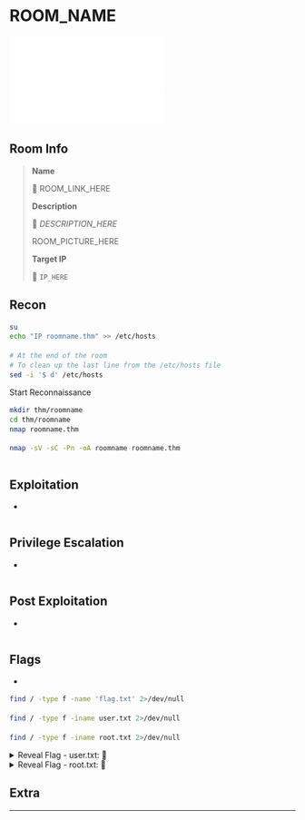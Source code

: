 # ROOM_NAME

![tryhackme.com - © TryHackMe](.gitbook/assets/tryhackme-logo-small.png)

## Room Info

> **Name**
>
> 🔗 ROOM_LINK_HERE
>
>  **Description**
>
> 📝 *DESCRIPTION_HERE*
>
> ROOM_PICTURE_HERE
>
> **Target IP**
>
> 🎯 `IP_HERE`

## Recon

```bash
su
echo "IP roomname.thm" >> /etc/hosts

# At the end of the room
# To clean up the last line from the /etc/hosts file
sed -i '$ d' /etc/hosts
```

Start Reconnaissance

```bash
mkdir thm/roomname
cd thm/roomname
nmap roomname.thm

nmap -sV -sC -Pn -oA roomname roomname.thm
```

```bash

```



## Exploitation

- 

```bash

```





## Privilege Escalation

- 

```bash

```





## Post Exploitation

- 

```bash

```





## Flags

- 

```bash
find / -type f -name 'flag.txt' 2>/dev/null 

find / -type f -iname user.txt 2>/dev/null

find / -type f -iname root.txt 2>/dev/null
```





<details>
<summary>Reveal Flag - user.txt: 🚩</summary>



`[FLAG_HERE]`

[FLAG_SCREEN_HERE]

</details>





<details>
<summary>Reveal Flag - root.txt: 🚩</summary>



`[FLAG_HERE]`

[FLAG_SCREEN_HERE]

</details>







## Extra

------

